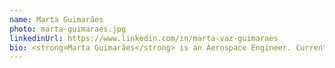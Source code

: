 ```yaml
---
name: Marta Guimarães
photo: marta-guimaraes.jpg
linkedinUrl: https://www.linkedin.com/in/marta-vaz-guimaraes
bio: <strong>Marta Guimarães</strong> is an Aerospace Engineer. Currently, she works as an AI Researcher at Neuraspace where she develops Machine Learning solutions for satellite collision avoidance and space debris mitigation. In her free time you can find her surfing, skating or shooting some analogue photos.
---
```

